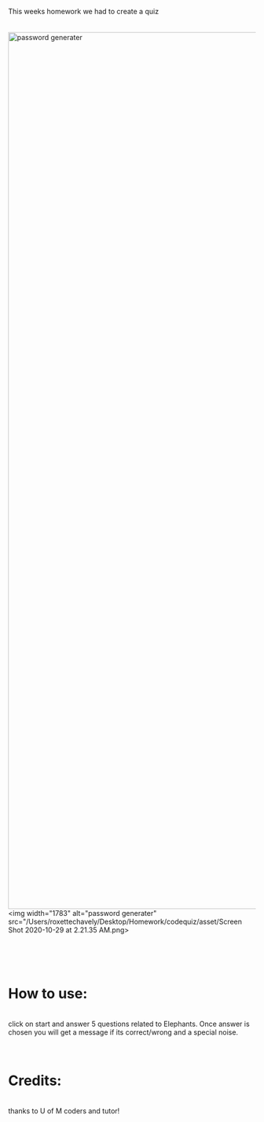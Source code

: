 This weeks homework we had to create a quiz
<br><br><br>
<img width="1783" alt="password generater" src="/Users/roxettechavely/Desktop/Homework/codequiz/asset/screenshot 1.png">
<img width="1783" alt="password generater" src="/Users/roxettechavely/Desktop/Homework/codequiz/asset/Screen Shot 2020-10-29 at 2.21.35 AM.png>

<br><br><br>
<h1>How to use: </h1><br>
click on start and answer 5 questions related to Elephants. 
Once answer is chosen you will get a message if its correct/wrong and a special noise. 
<br><br><br>
<h1>Credits:</h1> <br>
thanks to U of M coders and tutor!